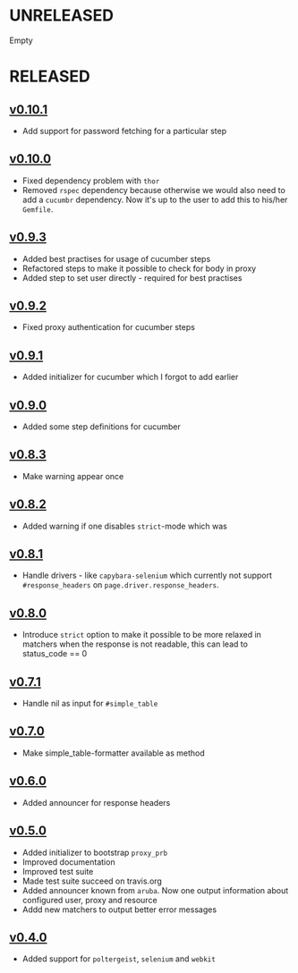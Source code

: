 #  UNRELEASED

Empty

# RELEASED

## [v0.10.1](https://github.com/fedux-org/proxy_rb/compare/v0.10.0...v0.10.1)

* Add support for password fetching for a particular step

## [v0.10.0](https://github.com/fedux-org/proxy_rb/compare/v0.9.3...v0.10.0)

* Fixed dependency problem with `thor`
* Removed `rspec` dependency because otherwise we would also need to add a
  `cucumbr` dependency. Now it's up to the user to add this to his/her
  `Gemfile`.

## [v0.9.3](https://github.com/fedux-org/proxy_rb/compare/v0.9.2...v0.9.3)

* Added best practises for usage of cucumber steps
* Refactored steps to make it possible to check for body in proxy
* Added step to set user directly - required for best practises

## [v0.9.2](https://github.com/fedux-org/proxy_rb/compare/v0.9.1...v0.9.2)

* Fixed proxy authentication for cucumber steps

## [v0.9.1](https://github.com/fedux-org/proxy_rb/compare/v0.9.0...v0.9.1)

* Added initializer for cucumber which I forgot to add earlier

## [v0.9.0](https://github.com/fedux-org/proxy_rb/compare/v0.8.3...v0.9.0)

* Added some step definitions for cucumber

## [v0.8.3](https://github.com/fedux-org/proxy_rb/compare/v0.8.2...v0.8.3)

* Make warning appear once

## [v0.8.2](https://github.com/fedux-org/proxy_rb/compare/v0.8.1...v0.8.2)

* Added warning if one disables `strict`-mode which was 

## [v0.8.1](https://github.com/fedux-org/proxy_rb/compare/v0.8.0...v0.8.1)

* Handle drivers - like `capybara-selenium` which currently not support
  `#response_headers` on `page.driver.response_headers`.

## [v0.8.0](https://github.com/fedux-org/proxy_rb/compare/v0.7.1...v0.8.0)

* Introduce `strict` option to make it possible to be more relaxed in matchers
  when the response is not readable, this can lead to status_code == 0

## [v0.7.1](https://github.com/fedux-org/proxy_rb/compare/v0.7.0...v0.7.1)

* Handle nil as input for `#simple_table`

## [v0.7.0](https://github.com/fedux-org/proxy_rb/compare/v0.6.0...v0.7.0)

* Make simple_table-formatter available as method

## [v0.6.0](https://github.com/fedux-org/proxy_rb/compare/v0.5.0...v0.6.0)

* Added announcer for response headers

## [v0.5.0](https://github.com/fedux-org/proxy_rb/compare/v0.4.0...v0.5.0)

* Added initializer to bootstrap `proxy_prb`
* Improved documentation
* Improved test suite
* Made test suite succeed on travis.org
* Added announcer known from `aruba`. Now one output information about
  configured user, proxy and resource
* Addd new matchers to output better error messages


## [v0.4.0](https://github.com/fedux-org/proxy_rb/compare/v0.1.0...v0.4.0)

* Added support for `poltergeist`, `selenium` and `webkit`

